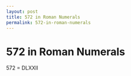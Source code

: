 ```yaml
---
layout: post
title: 572 in Roman Numerals
permalink: 572-in-roman-numerals
---
```


# 572 in Roman Numerals

572 = DLXXII
